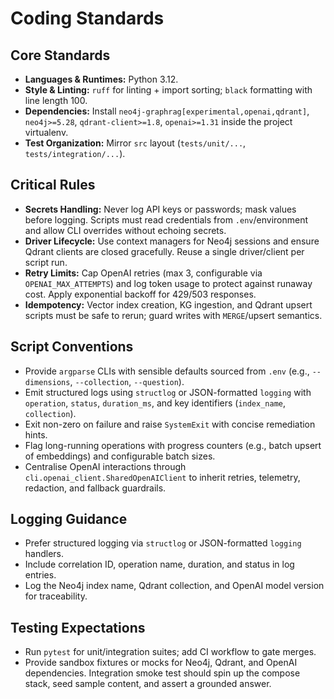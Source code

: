 # Coding Standards

## Core Standards
- **Languages & Runtimes:** Python 3.12.
- **Style & Linting:** `ruff` for linting + import sorting; `black` formatting with line length 100.
- **Dependencies:** Install `neo4j-graphrag[experimental,openai,qdrant]`, `neo4j>=5.28`, `qdrant-client>=1.8`, `openai>=1.31` inside the project virtualenv.
- **Test Organization:** Mirror `src` layout (`tests/unit/...`, `tests/integration/...`).

## Critical Rules
- **Secrets Handling:** Never log API keys or passwords; mask values before logging. Scripts must read credentials from `.env`/environment and allow CLI overrides without echoing secrets.
- **Driver Lifecycle:** Use context managers for Neo4j sessions and ensure Qdrant clients are closed gracefully. Reuse a single driver/client per script run.
- **Retry Limits:** Cap OpenAI retries (max 3, configurable via `OPENAI_MAX_ATTEMPTS`) and log token usage to protect against runaway cost. Apply exponential backoff for 429/503 responses.
- **Idempotency:** Vector index creation, KG ingestion, and Qdrant upsert scripts must be safe to rerun; guard writes with `MERGE`/upsert semantics.

## Script Conventions
- Provide `argparse` CLIs with sensible defaults sourced from `.env` (e.g., `--dimensions`, `--collection`, `--question`).
- Emit structured logs using `structlog` or JSON-formatted `logging` with `operation`, `status`, `duration_ms`, and key identifiers (`index_name`, `collection`).
- Exit non-zero on failure and raise `SystemExit` with concise remediation hints.
- Flag long-running operations with progress counters (e.g., batch upsert of embeddings) and configurable batch sizes.
- Centralise OpenAI interactions through `cli.openai_client.SharedOpenAIClient` to inherit retries, telemetry, redaction, and fallback guardrails.

## Logging Guidance
- Prefer structured logging via `structlog` or JSON-formatted `logging` handlers.
- Include correlation ID, operation name, duration, and status in log entries.
- Log the Neo4j index name, Qdrant collection, and OpenAI model version for traceability.

## Testing Expectations
- Run `pytest` for unit/integration suites; add CI workflow to gate merges.
- Provide sandbox fixtures or mocks for Neo4j, Qdrant, and OpenAI dependencies. Integration smoke test should spin up the compose stack, seed sample content, and assert a grounded answer.
